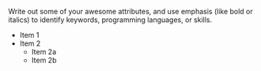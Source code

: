 Write out some of your awesome attributes, and use emphasis (like bold or italics) to identify keywords, programming languages, or skills. 
* Item 1
* Item 2
  * Item 2a
  * Item 2b 
